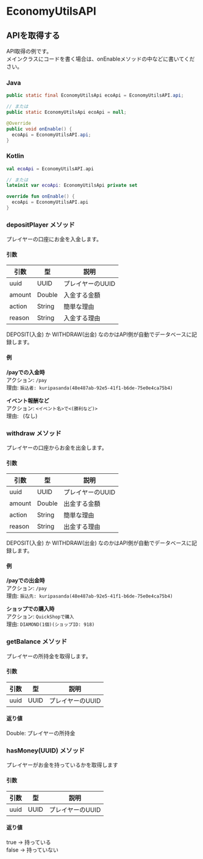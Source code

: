 # EconomyUtilsAPI

## APIを取得する
API取得の例です。  
メインクラスにコードを書く場合は、onEnableメソッドの中などに書いてください。
### Java
```java
public static final EconomyUtilsApi ecoApi = EconomyUtilsAPI.api;

// または
public static EconomyUtilsApi ecoApi = null;

@Override
public void onEnable() {
  ecoApi = EconomyUtilsAPI.api;
}
```
### Kotlin
```kotlin
val ecoApi = EconomyUtilsAPI.api

// または
lateinit var ecoApi: EconomyUtilsApi private set

override fun onEnable() {
  ecoApi = EconomyUtilsAPI.api
}
```

### depositPlayer メソッド
プレイヤーの口座にお金を入金します。
#### 引数
| 引数     | 型      | 説明         |
|--------|--------|------------|
| uuid   | UUID   | プレイヤーのUUID |
| amount | Double | 入金する金額     |
| action | String | 簡単な理由      |
| reason | String | 入金する理由     |

DEPOSIT(入金) か WITHDRAW(出金) なのかはAPI側が自動でデータベースに記録します。

#### 例
**/payでの入金時**  
アクション: `/pay`  
理由: `振込者: kuripasanda(48e487ab-92e5-41f1-b6de-75e0e4ca75b4)`

**イベント報酬など**  
アクション: `<イベント名>で<(勝利など)>`  
理由: ` `(なし)


### withdraw メソッド
プレイヤーの口座からお金を出金します。
#### 引数
| 引数     | 型      | 説明         |
|--------|--------|------------|
| uuid   | UUID   | プレイヤーのUUID |
| amount | Double | 出金する金額     |
| action | String | 簡単な理由      |
| reason | String | 出金する理由     |

DEPOSIT(入金) か WITHDRAW(出金) なのかはAPI側が自動でデータベースに記録します。

#### 例
**/payでの出金時**  
アクション: `/pay`  
理由: `振込先: kuripasanda(48e487ab-92e5-41f1-b6de-75e0e4ca75b4)`

**ショップでの購入時**  
アクション: `QuickShopで購入`  
理由: `DIAMOND(1個)(ショップID: 918)`

### getBalance メソッド
プレイヤーの所持金を取得します。

#### 引数
| 引数     | 型      | 説明         |
|--------|--------|------------|
| uuid   | UUID   | プレイヤーのUUID |

#### 返り値
Double: プレイヤーの所持金

### hasMoney(UUID) メソッド
プレイヤーがお金を持っているかを取得します

#### 引数
| 引数     | 型      | 説明         |
|--------|--------|------------|
| uuid   | UUID   | プレイヤーのUUID |

#### 返り値
true → 持っている  
false → 持っていない
